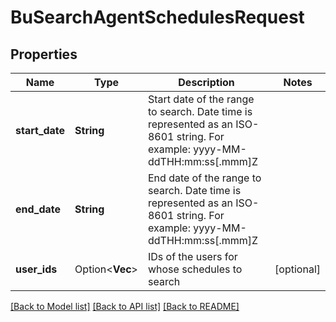 # BuSearchAgentSchedulesRequest

## Properties

Name | Type | Description | Notes
------------ | ------------- | ------------- | -------------
**start_date** | **String** | Start date of the range to search. Date time is represented as an ISO-8601 string. For example: yyyy-MM-ddTHH:mm:ss[.mmm]Z | 
**end_date** | **String** | End date of the range to search. Date time is represented as an ISO-8601 string. For example: yyyy-MM-ddTHH:mm:ss[.mmm]Z | 
**user_ids** | Option<**Vec<String>**> | IDs of the users for whose schedules to search | [optional]

[[Back to Model list]](../README.md#documentation-for-models) [[Back to API list]](../README.md#documentation-for-api-endpoints) [[Back to README]](../README.md)


